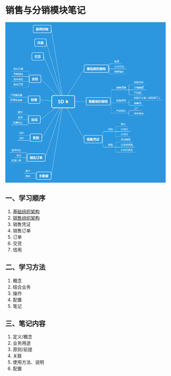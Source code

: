 # 销售与分销模块笔记 #

![SD 功能概览图](/../images/SD概览.png "SD 功能概览")


## 一、学习顺序

1. [基础组织架构](/基础组织架构.md)
2. [销售组织架构](/销售组织架构.md)
3. 销售凭证
4. 销售订单
5. 订单
6. 交货
7. 信用

## 二、学习方法

1. 概念
2. 结合业务
3. 操作
4. 配置
5. 笔记

## 三、笔记内容

1. 定义/概念
2. 业务用途
3. 原则/前提
4. 关联
5. 使用方法、说明
6. 配置